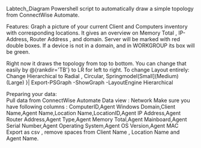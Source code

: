 Labtech_Diagram
Powershell script to automatically draw a simple topology from ConnectWise Automate.

 Features: 
 Graph a picture of your current Client and Computers inventory with corresponding locations.
 It gives an overview on Memory Total , IP-Address, Router Address , and domain.
 Server will be marked with red double boxes.
 If a device is not in a domain, and in WORKGROUP its box will be green.
 
 Right now it draws the topology from top to bottom.
 You can change that easily by @{rankdir='TB'} to LR for left to right.
 To change Layout entirely: Change Hierarchical to Radial , Circular, Springmodel(Small](Medium)(Large)
  }| Export-PSGraph -ShowGraph -LayoutEngine Hierarchical 

  Preparing your data:                                                                                                                              
  Pull data from ConnectWise Automate Data view : Network
  Make sure you have following columns :
      ComputerID,Agent Windows Domain,Client Name,Agent Name,Location Name,LocationID,Agent IP Address,Agent Router Address,Agent Type,Agent Memory Total,Agent Mainboard,Agent Serial Number,Agent Operating System,Agent OS Version,Agent MAC
Export as csv , remove spaces from Client Name , Location Name and Agent Name.
